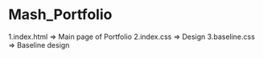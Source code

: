 # Mash_Portfolio
1.index.html  =>  Main page of Portfolio
2.index.css   => Design
3.baseline.css => Baseline design
